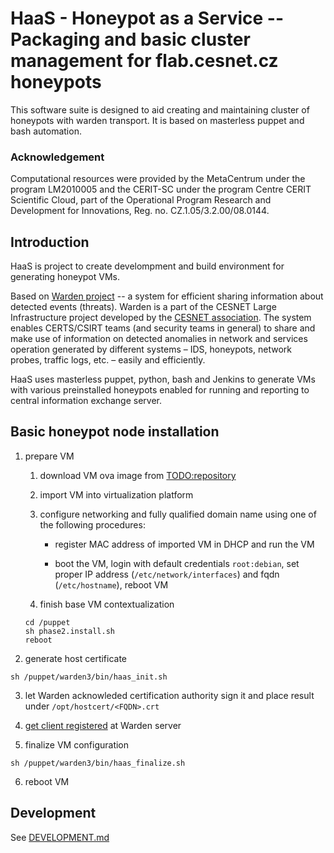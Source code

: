 # HaaS - Honeypot as a Service -- Packaging and basic cluster management for flab.cesnet.cz honeypots

This software suite is designed to aid creating and maintaining cluster of
honeypots with warden transport.  It is based on masterless puppet and bash
automation.

### Acknowledgement

Computational resources were provided by the MetaCentrum under the program
LM2010005 and the CERIT-SC under the program Centre CERIT Scientific Cloud,
part of the Operational Program Research and Development for Innovations, Reg.
no. CZ.1.05/3.2.00/08.0144.



## Introduction

HaaS is project to create develompment and build environment for generating
honeypot VMs.

Based on [Warden project](https://warden.cesnet.cz) -- a system for efficient
sharing information about detected events (threats). Warden is a part of the
CESNET Large Infrastructure project developed by the [CESNET
association](https://www.cesnet.cz). The system enables CERTS/CSIRT teams (and
security teams in general) to share and make use of information on detected
anomalies in network and services operation generated by different systems –
IDS, honeypots, network probes, traffic logs, etc. – easily and efficiently.

HaaS uses masterless puppet, python, bash and Jenkins to generate VMs with
various preinstalled honeypots enabled for running and reporting to central
information exchange server.



## Basic honeypot node installation

1. prepare VM

   1. download VM ova image from [TODO:repository](TODO)

   2. import VM into virtualization platform

   3. configure networking and fully qualified domain name using one of the following procedures:

      - register MAC address of imported VM in DHCP and run the VM

      - boot the VM, login with default credentials `root:debian`, set proper IP address (`/etc/network/interfaces`) and fqdn (`/etc/hostname`), reboot VM

   4. finish base VM contextualization
     ```
     cd /puppet
     sh phase2.install.sh
     reboot
     ```

2. generate host certificate
```
sh /puppet/warden3/bin/haas_init.sh
```

3. let Warden acknowleded certification authority sign it and place result under `/opt/hostcert/<FQDN>.crt`

4. [get client registered](https://warden.cesnet.cz/en/participation#registration) at Warden server

5. finalize VM configuration
```
sh /puppet/warden3/bin/haas_finalize.sh
```

6. reboot VM



## Development

See [DEVELOPMENT.md](DEVELOPMENT.md)

